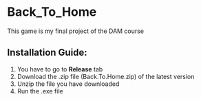 # Back_To_Home
This game is my final project of the DAM course



## Installation Guide:

1. You have to go to **Release** tab
2. Download the .zip file (Back.To.Home.zip) of the latest version
3. Unzip the file you have downloaded
4. Run the .exe file
